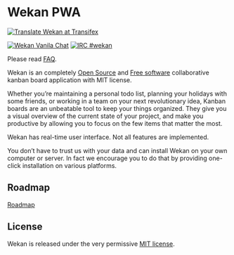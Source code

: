 # Wekan PWA

[![Translate Wekan at Transifex](https://img.shields.io/badge/Translate%20Wekan-at%20Transifex-brightgreen.svg "Freenode IRC")](https://transifex.com/wekan/wekan)

[![Wekan Vanila Chat][vanila_badge]][vanila_chat] 
[![IRC #wekan](https://img.shields.io/badge/IRC%20%23wekan-on%20Freenode-brightgreen.svg "Freenode IRC")](http://webchat.freenode.net?channels=%23wekan&uio=d4)

Please read [FAQ](https://github.com/wekan/wekan.hx/wiki/FAQ).

Wekan is an completely [Open Source][open_source] and [Free software][free_software]
collaborative kanban board application with MIT license.

Whether you’re maintaining a personal todo list, planning your holidays with
some friends, or working in a team on your next revolutionary idea, Kanban
boards are an unbeatable tool to keep your things organized. They give you a
visual overview of the current state of your project, and make you productive by
allowing you to focus on the few items that matter the most.

Wekan has real-time user interface. Not all features are implemented.

You don’t have to trust us with your data and can install Wekan on your own
computer or server. In fact we encourage you to do that by providing
one-click installation on various platforms.

## Roadmap

[Roadmap](https://github.com/wekan/wekan.hx/wiki/PWA)

## License

Wekan is released under the very permissive [MIT license](LICENSE).

[platforms]: https://github.com/wekan/wekan/wiki/Platforms
[translate_wekan]: https://www.transifex.com/wekan/wekan/
[open_source]: https://en.wikipedia.org/wiki/Open-source_software
[free_software]: https://en.wikipedia.org/wiki/Free_software
[vanila_badge]: https://vanila.io/img/join-chat-button2.png
[vanila_chat]: https://community.vanila.io
